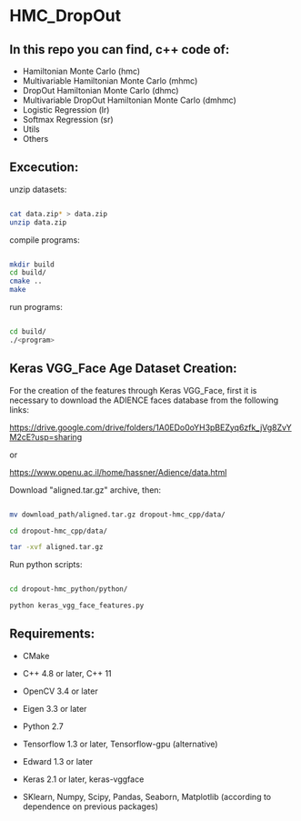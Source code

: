 # HMC_DropOut

## In this repo you can find, c++ code of:
* Hamiltonian Monte Carlo (hmc)
* Multivariable Hamiltonian Monte Carlo (mhmc)
* DropOut Hamiltonian Monte Carlo (dhmc)
* Multivariable DropOut Hamiltonian Monte Carlo (dmhmc)
* Logistic Regression (lr)
* Softmax Regression (sr)
* Utils
* Others

## Excecution:

unzip datasets:

~~~bash

cat data.zip* > data.zip
unzip data.zip

~~~

compile programs:

~~~bash

mkdir build
cd build/
cmake ..
make

~~~


run programs:

~~~bash

cd build/
./<program>

~~~


## Keras VGG_Face Age Dataset Creation:

For the creation of the features through Keras VGG_Face, first it is necessary to download the ADIENCE faces database from the following links:

https://drive.google.com/drive/folders/1A0EDo0oYH3pBEZyq6zfk_jVg8ZvYM2cE?usp=sharing

or

https://www.openu.ac.il/home/hassner/Adience/data.html

Download "aligned.tar.gz" archive, then:

~~~bash

mv download_path/aligned.tar.gz dropout-hmc_cpp/data/

cd dropout-hmc_cpp/data/

tar -xvf aligned.tar.gz 

~~~


Run python scripts:

~~~bash

cd dropout-hmc_python/python/

python keras_vgg_face_features.py

~~~

## Requirements:

* CMake
* C++ 4.8 or later, C++ 11
* OpenCV 3.4 or later
* Eigen 3.3 or later 
* Python 2.7

* Tensorflow 1.3 or later, Tensorflow-gpu (alternative)
* Edward 1.3 or later
* Keras 2.1 or later, keras-vggface
* SKlearn, Numpy, Scipy, Pandas, Seaborn, Matplotlib (according to dependence on previous packages)
